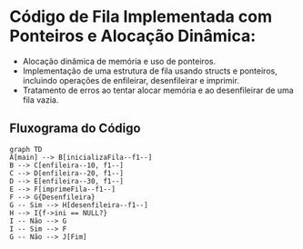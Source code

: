 # Código de Fila Implementada com Ponteiros e Alocação Dinâmica:

- Alocação dinâmica de memória e uso de ponteiros.
- Implementação de uma estrutura de fila usando structs e ponteiros, incluindo operações de enfileirar, desenfileirar e imprimir.
- Tratamento de erros ao tentar alocar memória e ao desenfileirar de uma fila vazia.

## Fluxograma do Código

``` mermaid
graph TD
A[main] --> B[inicializaFila--f1--]
B --> C[enfileira--10, f1--]
C --> D[enfileira--20, f1--]
D --> E[enfileira--30, f1--]
E --> F[imprimeFila--f1--]
F --> G{Desenfileira}
G -- Sim --> H[desenfileira--f1--]
H --> I{f->ini == NULL?}
I -- Não --> G
I -- Sim --> F
G -- Não --> J[Fim]

```
